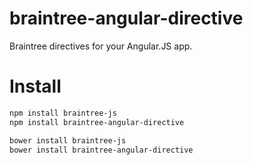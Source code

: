 # braintree-angular-directive

Braintree directives for your Angular.JS app.

# Install
```bash
npm install braintree-js
npm install braintree-angular-directive
```

```bash
bower install braintree-js
bower install braintree-angular-directive
```
